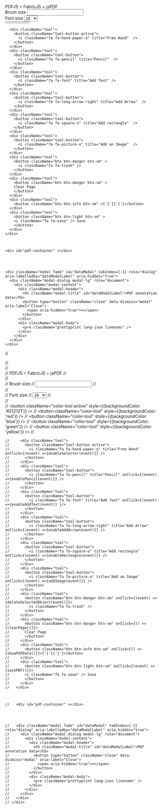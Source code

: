   <div>
    <div className="toolbar">
      <div className="tool">
        <span>PDFJS + FabricJS + jsPDF</span>
      </div>
      <div className="tool">
        <label>Brush size</label>
        <input type="number" className="form-control text-right" defaultValue={1} id="brush-size" max={50} />
      </div>
      <div className="tool">
        <label>Font size</label>
        <select id="font-size" className="form-control">
          <option value={10}>10</option>
          <option value={12}>12</option>
          <option value={16} defaultValue>16</option>
          <option value={18}>18</option>
          <option value={24}>24</option>
          <option value={32}>32</option>
          <option value={48}>48</option>
          <option value={64}>64</option>
          <option value={72}>72</option>
          <option value={108}>108</option>
        </select>
      </div>
      <div className="tool">
        <button className="color-tool active" style={{backgroundColor: '#212121'}} />
        <button className="color-tool" style={{backgroundColor: 'red'}} />
        <button className="color-tool" style={{backgroundColor: 'blue'}} />
        <button className="color-tool" style={{backgroundColor: 'green'}} />
        <button className="color-tool" style={{backgroundColor: 'yellow'}} />
      </div>

      <div className="tool">
        <button className="tool-button active">
          <i className="fa fa-hand-paper-o" title="Free Hand"  />
        </button>
      </div>
      <div className="tool">
        <button className="tool-button">
          <i className="fa fa-pencil" title="Pencil"  />
        </button>
      </div>
      <div className="tool">
        <button className="tool-button">
          <i className="fa fa-font" title="Add Text" />
        </button>
      </div>
      <div className="tool">
        <button className="tool-button">
          <i className="fa fa-long-arrow-right" title="Add Arrow"  />
        </button>
      </div>
      <div className="tool">
        <button className="tool-button">
          <i className="fa fa-square-o" title="Add rectangle"  />
        </button>
      </div>
      <div className="tool">
        <button className="tool-button">
          <i className="fa fa-picture-o" title="Add an Image"  />
        </button>
      </div>
      <div className="tool">
        <button className="btn btn-danger btn-sm" >
          <i className="fa fa-trash" />
        </button>
      </div>
      <div className="tool">
        <button className="btn btn-danger btn-sm" >
        Clear Page
        </button>
      </div>
      <div className="tool">
        <button className="btn btn-info btn-sm" >{'{'}{'}'}</button>
      </div>
      <div className="tool">
        <button className="btn btn-light btn-sm" >
        <i className="fa fa-save" /> Save
        </button>
      </div>
    </div>



    <div id="pdf-container" ></div>
   
   
   
   
    <div className="modal fade" id="dataModal" tabIndex={-1} role="dialog" aria-labelledby="dataModalLabel" aria-hidden="true">
      <div className="modal-dialog modal-lg" role="document">
        <div className="modal-content">
          <div className="modal-header">
            <h5 className="modal-title" id="dataModalLabel">PDF annotation data</h5>
            <button type="button" className="close" data-dismiss="modal" aria-label="Close">
              <span aria-hidden="true">×</span>
            </button>
          </div>
          <div className="modal-body">
            <pre className="prettyprint lang-json linenums" />
          </div>
        </div>
      </div>
    </div>
  </div>


  // <div>
    //   <div className="toolbar">
    //     <div className="tool">
    //       <span>PDFJS + FabricJS + jsPDF</span>
    //     </div>
    //     <div className="tool">
    //       <label>Brush size</label>
    //       <input type="number" className="form-control text-right" defaultValue={1} id="brush-size" max={50} />
    //     </div>
    //     <div className="tool">
    //       <label>Font size</label>
    //       <select id="font-size" className="form-control">
    //         <option value={10}>10</option>
    //         <option value={12}>12</option>
    //         <option value={16} defaultValue>16</option>
    //         <option value={18}>18</option>
    //         <option value={24}>24</option>
    //         <option value={32}>32</option>
    //         <option value={48}>48</option>
    //         <option value={64}>64</option>
    //         <option value={72}>72</option>
    //         <option value={108}>108</option>
    //       </select>
    //     </div>
    //     <div className="tool">
    //       <button className="color-tool active" style={{backgroundColor: '#212121'}} />
    //       <button className="color-tool" style={{backgroundColor: 'red'}} />
    //       <button className="color-tool" style={{backgroundColor: 'blue'}} />
    //       <button className="color-tool" style={{backgroundColor: 'green'}} />
    //       <button className="color-tool" style={{backgroundColor: 'yellow'}} />
    //     </div>

    //     <div className="tool">
    //       <button className="tool-button active">
    //         <i className="fa fa-hand-paper-o" title="Free Hand" onClick={(event) =>{enableSelector(event)}} />
    //       </button>
    //     </div>
    //     <div className="tool">
    //       <button className="tool-button">
    //         <i className="fa fa-pencil" title="Pencil" onClick={(event) =>{enablePencil(event)}} />
    //       </button>
    //     </div>
    //     <div className="tool">
    //       <button className="tool-button">
    //         <i className="fa fa-font" title="Add Text" onClick={(event) =>{enableAddText(event)} }/>
    //       </button>
    //     </div>
    //     <div className="tool">
    //       <button className="tool-button">
    //         <i className="fa fa-long-arrow-right" title="Add Arrow" onClick={(event) =>{enableAddArrow(event)}} />
    //       </button>
    //     </div>
    //     <div className="tool">
    //       <button className="tool-button">
    //         <i className="fa fa-square-o" title="Add rectangle" onClick={(event) =>{enableRectangle(event)}} />
    //       </button>
    //     </div>
    //     <div className="tool">
    //       <button className="tool-button">
    //         <i className="fa fa-picture-o" title="Add an Image" onClick={(event) =>{addImage(event)}} />
    //       </button>
    //     </div>
    //     <div className="tool">
    //       <button className="btn btn-danger btn-sm" onClick={(event) =>{deleteSelectedObject(event)}}>
    //         <i className="fa fa-trash" />
    //       </button>
    //     </div>
    //     <div className="tool">
    //       <button className="btn btn-danger btn-sm" onClick={() =>{clearPage()}}>
    //       Clear Page
    //       </button>
    //     </div>
    //     <div className="tool">
    //       <button className="btn btn-info btn-sm" onClick={() =>{showPdfData()}}>{'{'}{'}'}</button>
    //     </div>
    //     <div className="tool">
    //       <button className="btn btn-light btn-sm" onClick={(event) =>{savePDF()}}>
    //       <i className="fa fa-save" /> Save
    //       </button>
    //     </div>
    //   </div>



    //   <div id="pdf-container" ></div>
     
     
     
     
    //   <div className="modal fade" id="dataModal" tabIndex={-1} role="dialog" aria-labelledby="dataModalLabel" aria-hidden="true">
    //     <div className="modal-dialog modal-lg" role="document">
    //       <div className="modal-content">
    //         <div className="modal-header">
    //           <h5 className="modal-title" id="dataModalLabel">PDF annotation data</h5>
    //           <button type="button" className="close" data-dismiss="modal" aria-label="Close">
    //             <span aria-hidden="true">×</span>
    //           </button>
    //         </div>
    //         <div className="modal-body">
    //           <pre className="prettyprint lang-json linenums" />
    //         </div>
    //       </div>
    //     </div>
    //   </div>
    // </div>
